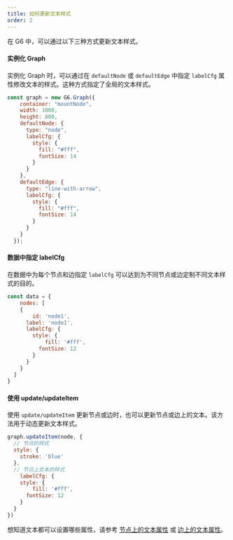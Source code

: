 ```yaml
---
title: 如何更新文本样式
order: 2
---
```


在 G6 中，可以通过以下三种方式更新文本样式。

#### 实例化 Graph
实例化 Graph 时，可以通过在 `defaultNode` 或 `defaultEdge` 中指定 `labelCfg` 属性修改文本的样式。这种方式指定了全局的文本样式。

```javascript
const graph = new G6.Graph({
    container: "mountNode",
    width: 1000,
    height: 800,
    defaultNode: {
      type: "node",
      labelCfg: {
        style: {
          fill: "#fff",
          fontSize: 14
        }
      }
    },
    defaultEdge: {
      type: "line-with-arrow",
      labelCfg: {
        style: {
          fill: "#fff",
          fontSize: 14
        }
      }
    }
  });
```

#### 数据中指定 labelCfg
在数据中为每个节点和边指定 `labelCfg` 可以达到为不同节点或边定制不同文本样式的目的。

```javascript
const data = {
	nodes: [
    {
    	id: 'node1',
      label: 'node1',
      labelCfg: {
      	style: {
        	fill: '#fff',
          fontSize: 12
        }
      }
    }
  ]
}
```

#### 使用 update/updateItem

使用 `update/updateItem` 更新节点或边时，也可以更新节点或边上的文本。该方法用于动态更新文本样式。

```javascript
graph.updateItem(node, {
  // 节点的样式
  style: {
  	stroke: 'blue'
  },
  // 节点上文本的样式
	labelCfg: {
  	style: {
    	fill: '#fff',
      fontSize: 12
    }
  }
})
```

想知道文本都可以设置哪些属性，请参考 [节点上的文本属性](/zh/docs/manual/middle/elements/nodes/defaultNode/#标签文本-label-及其配置-labelcfg) 或 [边上的文本属性](/zh/docs/manual/middle/elements/edges/defaultEdge/#标签文本-label-及其配置-labelcfg)。
